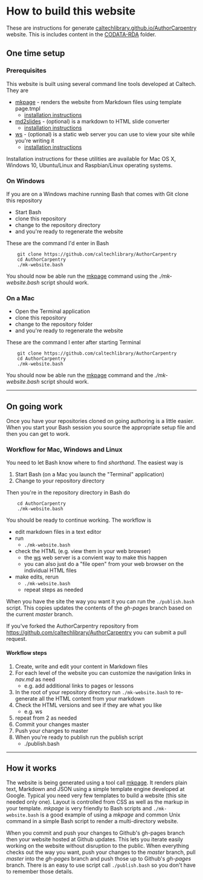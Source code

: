 

# How to build this website

These are instructions for generate [caltechlibrary.github.io/AuthorCarpentry](https://caltechlibrary.github.io/AuthorCarpentry) website.
This is includes content in the [CODATA-RDA](CODATA-RDA/) folder.

## One time setup

### Prerequisites

This website is built using several command line tools developed at Caltech. They are

+ [mkpage](https://caltechlibrary.github.io/mkpage) - renders the website from Markdown files using template page.tmpl
    + [installation instructions](https://caltechlibrary.github.io/mkpage/install.html)
+ [md2slides](https://caltechlibrary.github.io/md2slides) - (optional) is a markdown to HTML slide converter
    + [installation instructions](https://caltechlibrary.github.io/md2slides/install.html)
+ [ws](https://caltechlibrary.github.io/ws) - (optional) is a static web server you can use to view your site while you're writing it
    + [installation instructions](https://caltechlibrary.github.io/ws/install.html)

Installation instructions for these utilities are available for Mac OS X, Windows 10, Ubuntu/Linux and Raspbian/Linux operating systems.


### On Windows

If you are on a Windows machine running Bash that comes with Git clone this repository

+ Start Bash
+ clone this repository
+ change to the repository directory
+ and you're ready to regenerate the website

These are the command I'd enter in Bash

```shell
    git clone https://github.com/caltechlibrary/AuthorCarpentry
    cd AuthorCarpentry
    ./mk-website.bash
```

You should now be able run the [mkpage](https://caltechlibrary.github.io/mkpage) command using the *./mk-website.bash* script should work.

### On a Mac

+ Open the Terminal application
+ clone this repository
+ change to the repository folder
+ and you're ready to regenerate the website

These are the command I enter after starting Terminal

```shell
    git clone https://github.com/caltechlibrary/AuthorCarpentry
    cd AuthorCarpentry
    ./mk-website.bash
```

You should now be able run the [mkpage](https://caltechlibrary.github.io/mkpage) command and the *./mk-website.bash* script should work.

---


## On going work

Once you have your repositories cloned on going authoring is a little easier. When you start
your Bash session you source the appropriate setup file and then you can get to work.

### Workflow for Mac, Windows and Linux

You need to let Bash know where to find *shorthand*. The easiest way is 

1. Start Bash (on a Mac you launch the "Terminal" application)
2. Change to your repository directory

Then you're in the repository directory in Bash do

```shell
    cd AuthorCarpentry
    ./mk-website.bash
```

You should be ready to continue working. The workflow is

+ edit markdown files in a text editor
+ run 
    + `./mk-website.bash`
+ check the HTML (e.g. view them in your web browser)
    + the [ws](https://caltechlibrary.github.io/ws) web server is a convient way to make this happen
    + you can also just do a "file open" from your web browser on the individual HTML files
+ make edits, rerun 
    + `./mk-website.bash`
    + repeat steps as needed

When you have the site the way you want it you can run the `./publish.bash` script. This copies updates the contents of the *gh-pages* branch based on the current *master* branch.

If you've forked the AuthorCarpentry repository from https://github.com/caltechlibrary/AuthorCarpentry you can submit a pull request.

#### Workflow steps

1. Create, write and edit your content in Markdown files
2. For each level of the website you can customize the navigation links in *nav.md* as need
    + e.g. add additional links to pages or lessons
3. In the root of your repository directory run `./mk-website.bash` to re-generate all the HTML content from your markdown
4. Check the HTML versions and see if they are what you like
    + e.g. ws
5. repeat from 2 as needed
6. Commit your changes master
7. Push your changes to master
8. When you're ready to publish run the publish script
    + ./publish.bash


---

## How it works

The website is being generated using a tool call [mkpage](https://caltechlibrary.github.io/mkpage). It renders plain text, Markdown 
and JSON using a simple template engine developed at Google.  Typical you need very few templates to build a website (this site 
needed only one). Layout is controlled from CSS as well as the markup in your template. *mkpage* is very friendly to Bash scripts
and `./mk-website.bash` is a good example of using a *mkpage* and common Unix command in a simple Bash script to render a 
multi-directory website.

When you commit and push your changes to Github's gh-pages branch then your website hosted at Github updates. This lets you iterate
easily working on the website without disruption to the public. When everything checks out the way you want, push your changes to 
the *master* branch, pull *master* into the *gh-pages* branch and push those up to Github's *gh-pages* branch. There is an easy
to use script call `./publish.bash` so you don't have to remember those details.

